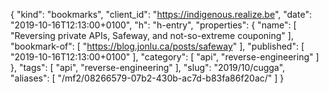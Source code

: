 {
  "kind": "bookmarks",
  "client_id": "https://indigenous.realize.be",
  "date": "2019-10-16T12:13:00+0100",
  "h": "h-entry",
  "properties": {
    "name": [
      "Reversing private APIs, Safeway, and not-so-extreme couponing"
    ],
    "bookmark-of": [
      "https://blog.jonlu.ca/posts/safeway"
    ],
    "published": [
      "2019-10-16T12:13:00+0100"
    ],
    "category": [
      "api",
      "reverse-engineering"
    ]
  },
  "tags": [
    "api",
    "reverse-engineering"
  ],
  "slug": "2019/10/cugga",
  "aliases": [
    "/mf2/08266579-07b2-430b-ac7d-b83fa86f20ac/"
  ]
}
